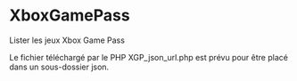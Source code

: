 # XboxGamePass
Lister les jeux Xbox Game Pass

Le fichier téléchargé par le PHP XGP_json_url.php est prévu pour être placé dans un sous-dossier json.
